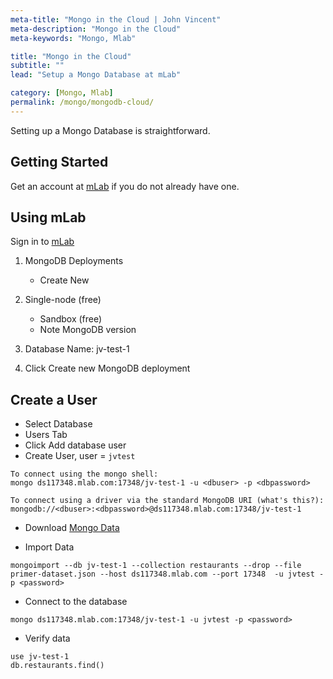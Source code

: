 ```yaml
---
meta-title: "Mongo in the Cloud | John Vincent"
meta-description: "Mongo in the Cloud"
meta-keywords: "Mongo, Mlab"

title: "Mongo in the Cloud"
subtitle: ""
lead: "Setup a Mongo Database at mLab"

category: [Mongo, Mlab]
permalink: /mongo/mongodb-cloud/
---
```


Setting up a Mongo Database is straightforward.

<!-- end -->

## Getting Started

Get an account at [mLab](https://mlab.com) if you do not already have one.

## Using mLab

Sign in to [mLab](https://mlab.com/home)

1. MongoDB Deployments
    * Create New

2. Single-node (free)
    * Sandbox (free)
    * Note MongoDB version

3. Database Name: jv-test-1
4. Click Create new MongoDB deployment

## Create a User

* Select Database
* Users Tab
* Click Add database user
* Create User, user = `jvtest`

```
To connect using the mongo shell:
mongo ds117348.mlab.com:17348/jv-test-1 -u <dbuser> -p <dbpassword>

To connect using a driver via the standard MongoDB URI (what's this?):
mongodb://<dbuser>:<dbpassword>@ds117348.mlab.com:17348/jv-test-1
```

* Download [Mongo Data](https://raw.githubusercontent.com/mongodb/docs-assets/primer-dataset/primer-dataset.json)

* Import Data

```
mongoimport --db jv-test-1 --collection restaurants --drop --file primer-dataset.json --host ds117348.mlab.com --port 17348  -u jvtest -p <password>
```

* Connect to the database

```
mongo ds117348.mlab.com:17348/jv-test-1 -u jvtest -p <password>
```

* Verify data

```
use jv-test-1
db.restaurants.find()

```
